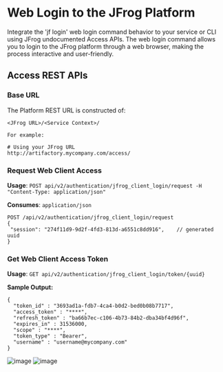 # Web Login to the JFrog Platform
Integrate the 'jf login' web login command behavior to your service or CLI using JFrog undocumented Access APIs.
The web login command allows you to login to the JFrog platform through a web browser, making the process interactive and user-friendly.

## Access REST APIs
### Base URL
The Platform REST URL is constructed of:
```
<JFrog URL>/<Service Context>/

For example:

# Using your JFrog URL 
http://artifactory.mycompany.com/access/
```
### Request Web Client Access

**Usage**: `POST api/v2/authentication/jfrog_client_login/request -H "Content-Type: application/json"`

**Consumes**: `application/json`

```
POST /api/v2/authentication/jfrog_client_login/request
{
 "session": "274f11d9-9d2f-4fd3-813d-a6551c8dd916",    // generated uuid
}
```
### Get Web Client Access Token

**Usage**: `GET api/v2/authentication/jfrog_client_login/token/{uuid}`

**Sample Output:**
```
{
  "token_id" : "3693ad1a-fdb7-4ca4-b0d2-bed0b08b7717",
  "access_token" : "****",
  "refresh_token" : "ba66b7ec-c106-4b73-84b2-dba34bf4d96f",
  "expires_in" : 31536000,
  "scope" : "****",
  "token_type" : "Bearer",
  "username" : "username@mycompany.com"
}
```
![image](https://github.com/user-attachments/assets/755c5fc2-f05b-4c0f-95f7-a265059d0fc6)
![image](https://github.com/user-attachments/assets/16398ca1-89a6-4ff1-b7cf-6ecaa710a4a6)
